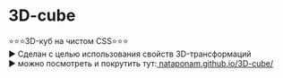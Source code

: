 # 3D-cube
:star::star::star:3D-куб на чистом CSS:star::star::star:\
:arrow_forward: Сделан с целью использования свойств 3D-трансформаций \
:arrow_forward: можно посмотреть и покрутить тут:[ nataponam.github.io/3D-cube/](https://nataponam.github.io/3D-cube/)

